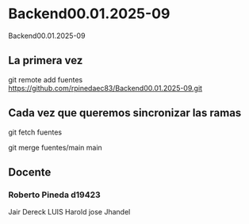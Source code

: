 # Backend00.01.2025-09

Backend00.01.2025-09

## La primera vez
git remote add fuentes https://github.com/rpinedaec83/Backend00.01.2025-09.git


## Cada vez que queremos sincronizar las ramas
git fetch fuentes

git merge fuentes/main main




## Docente
### Roberto Pineda d19423


Jair
Dereck
LUIS
Harold
jose
Jhandel

